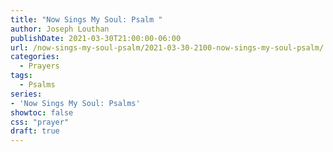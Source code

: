 ```yaml
---
title: "Now Sings My Soul: Psalm "
author: Joseph Louthan
publishDate: 2021-03-30T21:00:00-06:00
url: /now-sings-my-soul-psalm/2021-03-30-2100-now-sings-my-soul-psalm/
categories:
  - Prayers
tags:
  - Psalms
series:
- 'Now Sings My Soul: Psalms'
showtoc: false
css: "prayer"
draft: true
---
```

<div style="font-variant: small-caps;">

</div>

```text

```